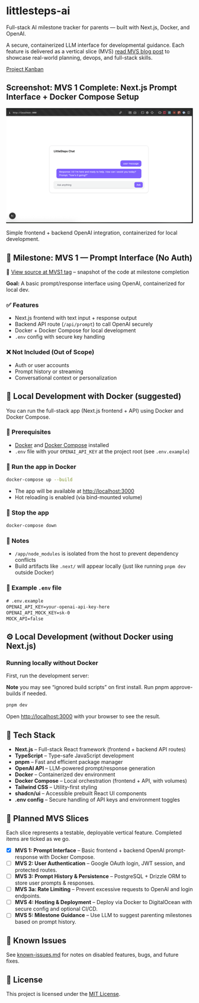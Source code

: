 # littlesteps-ai

Full-stack AI milestone tracker for parents — built with Next.js, Docker, and OpenAI.

A secure, containerized LLM interface for developmental guidance. Each feature is delivered as a vertical slice (MVS) [read MVS blog post](https://dileeparanawake.com/minimum-viable-slice) to showcase real-world planning, devops, and full-stack skills.

[Project Kanban](https://github.com/users/dileeparanawake/projects/4/views/1)

## Screenshot: MVS 1 Complete: Next.js Prompt Interface + Docker Compose Setup

![LittleSteps AI Screenshot](./public/screenshots/littlesteps_screenshot_2025-07-17_MVS1_complete.png)

Simple frontend + backend OpenAI integration, containerized for local development.

## 🎯 Milestone: MVS 1 — Prompt Interface (No Auth)

🔗 [View source at MVS1 tag](https://github.com/dileeparanawake/littlesteps-ai/releases/tag/mvs1-complete) – snapshot of the code at milestone completion

**Goal:** A basic prompt/response interface using OpenAI, containerized for local dev.

### ✅ Features

- Next.js frontend with text input + response output
- Backend API route (`/api/prompt`) to call OpenAI securely
- Docker + Docker Compose for local development
- `.env` config with secure key handling

### ❌ Not Included (Out of Scope)

- Auth or user accounts
- Prompt history or streaming
- Conversational context or personalization

## 🐳 Local Development with Docker (suggested)

You can run the full-stack app (Next.js frontend + API) using Docker and Docker Compose.

### 🔧 Prerequisites

- [Docker](https://docs.docker.com/get-docker/) and [Docker Compose](https://docs.docker.com/compose/install/) installed
- `.env` file with your `OPENAI_API_KEY` at the project root (see `.env.example`)

### 🚀 Run the app in Docker

```bash
docker-compose up --build
```

- The app will be available at [http://localhost:3000](http://localhost:3000)
- Hot reloading is enabled (via bind-mounted volume)

### 🛑 Stop the app

```bash
docker-compose down
```

### 📁 Notes

- `/app/node_modules` is isolated from the host to prevent dependency conflicts
- Build artifacts like `.next/` will appear locally (just like running `pnpm dev` outside Docker)

### 📄 Example `.env` file

```env
# .env.example
OPENAI_API_KEY=your-openai-api-key-here
OPENAI_API_MOCK_KEY=sk-0
MOCK_API=false
```

## ⚙️ Local Development (without Docker using Next.js)

### Running locally without Docker

First, run the development server:

**Note** you may see “ignored build scripts” on first install. Run pnpm approve-builds if needed.

```bash
pnpm dev
```

Open [http://localhost:3000](http://localhost:3000) with your browser to see the result.

## 🔧 Tech Stack

- **Next.js** – Full-stack React framework (frontend + backend API routes)
- **TypeScript** – Type-safe JavaScript development
- **pnpm** – Fast and efficient package manager
- **OpenAI API** – LLM-powered prompt/response generation
- **Docker** – Containerized dev environment
- **Docker Compose** – Local orchestration (frontend + API, with volumes)
- **Tailwind CSS** – Utility-first styling
- **shadcn/ui** – Accessible prebuilt React UI components
- **.env config** – Secure handling of API keys and environment toggles

## 🔪 Planned MVS Slices

Each slice represents a testable, deployable vertical feature. Completed items are ticked as we go.

- [x] **MVS 1: Prompt Interface** – Basic frontend + backend OpenAI prompt-response with Docker Compose.
- [ ] **MVS 2: User Authentication** – Google OAuth login, JWT session, and protected routes.
- [ ] **MVS 3: Prompt History & Persistence** – PostgreSQL + Drizzle ORM to store user prompts & responses.
- [ ] **MVS 3a: Rate Limiting** – Prevent excessive requests to OpenAI and login endpoints.
- [ ] **MVS 4: Hosting & Deployment** – Deploy via Docker to DigitalOcean with secure config and optional CI/CD.
- [ ] **MVS 5: Milestone Guidance** – Use LLM to suggest parenting milestones based on prompt history.

## 🐞 Known Issues

See [known-issues.md](./known-issues.md) for notes on disabled features, bugs, and future fixes.

## 📝 License

This project is licensed under the [MIT License](./LICENSE).
